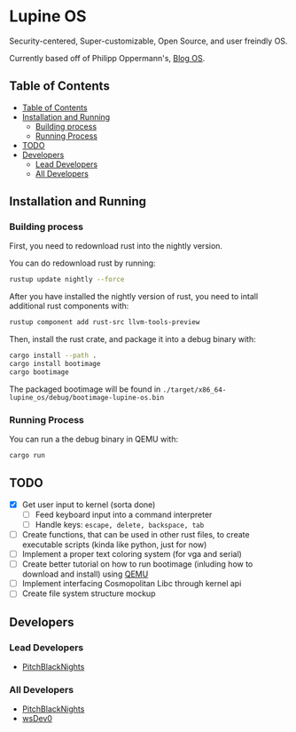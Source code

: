 # Lupine OS <!-- omit in toc -->

Security-centered, Super-customizable, Open Source, and user freindly OS.

Currently based off of Philipp Oppermann's, [Blog OS](https://github.com/phil-opp/blog_os).

## Table of Contents

- [Table of Contents](#table-of-contents)
- [Installation and Running](#installation-and-running)
  - [Building process](#building-process)
  - [Running Process](#running-process)
- [TODO](#todo)
- [Developers](#developers)
  - [Lead Developers](#lead-developers)
  - [All Developers](#all-developers)

## Installation and Running

### Building process

First, you need to redownload rust into the nightly version.

You can do redownload rust by running:

```bash
rustup update nightly --force
```

After you have installed the nightly version of rust, you need to intall additional rust components with:

```bash
rustup component add rust-src llvm-tools-preview
```

Then, install the rust crate, and package it into a debug binary with:

```bash
cargo install --path .
cargo install bootimage
cargo bootimage
```

The packaged bootimage will be found in `./target/x86_64-lupine_os/debug/bootimage-lupine-os.bin`

### Running Process

You can run a the debug binary in QEMU with:

```bash
cargo run
```

## TODO

- [x] Get user input to kernel (sorta done)
  - [ ] Feed keyboard input into a command interpreter
  - [ ] Handle keys: `escape, delete, backspace, tab`
- [ ] Create functions, that can be used in other rust files, to create executable scripts (kinda like python, just for now)
- [ ] Implement a proper text coloring system (for vga and serial)
- [ ] Create better tutorial on how to run bootimage (inluding how to download and install) using [QEMU](https://www.qemu.org/)
- [ ] Implement interfacing Cosmopolitan Libc through kernel api
- [ ] Create file system structure mockup

## Developers

### Lead Developers

- [PitchBlackNights](https://github.com/PitchBlackNights)

### All Developers

- [PitchBlackNights](https://github.com/PitchBlackNights)
- [wsDev0](https://github.com/wsDev0)
